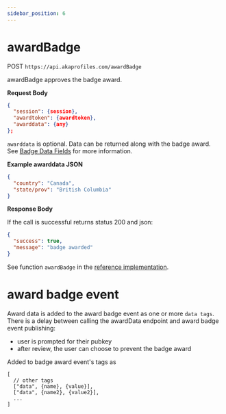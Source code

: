 ```yaml
---
sidebar_position: 6
---
```


# awardBadge

POST `https://api.akaprofiles.com/awardBadge`

awardBadge approves the badge award.

**Request Body**

```json
{
  "session": {session},
  "awardtoken": {awardtoken},
  "awarddata": {any}
};
```

`awarddata` is optional. Data can be returned along with the badge award. See [Badge Data Fields](/docs/help-pages/badge-data) for more information.

**Example awarddata JSON**

```json
{
  "country": "Canada",
  "state/prov": "British Columbia"
}
```

**Response Body**

If the call is successful returns status 200 and json:

```json
{
  "success": true,
  "message": "badge awarded"
}
```

See function `awardBadge` in the [reference implementation](https://github.com/neilck/aka-awardbadge/blob/main/src/app/actions/akaActions.ts).

# award badge event

Award data is added to the award badge event as one or more `data tags`.
There is a delay between calling the awardData endpoint and award badge event publishing:

- user is prompted for their pubkey
- after review, the user can choose to prevent the badge award

Added to badge award event's tags as

```
[
  // other tags
  ["data", {name}, {value}],
  ["data", {name2}, {value2}],
  ...
]
```
